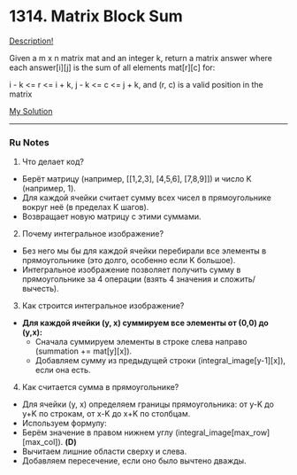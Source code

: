 # 1314. Matrix Block Sum

[Description!](https://leetcode.com/problems/matrix-block-sum/description/)

Given a m x n matrix mat and an integer k, return a matrix answer where each answer[i][j] is the sum of all elements mat[r][c] for:

i - k <= r <= i + k,
j - k <= c <= j + k, and
(r, c) is a valid position in the matrix

[My Solution](https://github.com/kkwwaa/Problem-Solving/new/main/Sums/matrix-block-sum)
***
### Ru Notes

1. Что делает код?
- Берёт матрицу (например, [[1,2,3], [4,5,6], [7,8,9]]) и число K (например, 1).
- Для каждой ячейки считает сумму всех чисел в прямоугольнике вокруг неё (в пределах K шагов).
- Возвращает новую матрицу с этими суммами.
2. Почему интегральное изображение?
- Без него мы бы для каждой ячейки перебирали все элементы в прямоугольнике (это долго, особенно если K большое).
- Интегральное изображение позволяет получить сумму в прямоугольнике за 4 операции (взять 4 значения и сложить/вычесть).
3. Как строится интегральное изображение?
- **Для каждой ячейки (y, x) суммируем все элементы от (0,0) до (y,x):**
  - Сначала суммируем элементы в строке слева направо (summation += mat[y][x]).
  - Добавляем сумму из предыдущей строки (integral_image[y-1][x]), если она есть.
4. Как считается сумма в прямоугольнике?
- Для ячейки (y, x) определяем границы прямоугольника: от y-K до y+K по строкам, от x-K до x+K по столбцам.
- Используем формулу:
- Берём значение в правом нижнем углу (integral_image[max_row][max_col]). **(D)**
- Вычитаем лишние области сверху и слева.
- Добавляем пересечение, если оно было вычтено дважды.
